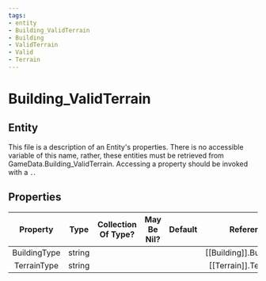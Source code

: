 ```yaml
---
tags:
- entity
- Building_ValidTerrain
- Building
- ValidTerrain
- Valid
- Terrain
---
```

# Building_ValidTerrain
## Entity
This file is a description of an Entity's properties. There is no accessible variable of this name, rather, these entities must be retrieved from GameData.Building_ValidTerrain. Accessing a property should be invoked with a `.`.
## Properties
|	Property	|	Type	|	Collection Of Type?	|	May Be Nil?	|	Default	|	References	|	Key	|	Notes	|
|	:-:	|	:-:	|	:-:	|	:-:	|	:-:	|	:-:	|	:-:	|	-:	|
|	BuildingType	|	string	|		|		|		|	[[Building]].BuildingType	|		|	|
|	TerrainType	|	string	|		|		|		|	[[Terrain]].TerrainType	|		|	|
